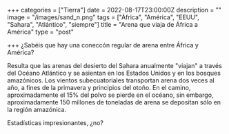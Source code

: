 +++
categories = ["Tierra"]
date = 2022-08-17T23:00:00Z
description = ""
image = "/images/sand_n.png"
tags = ["África", "América", "EEUU", "Sahara", "Atlántico", "siempre"]
title = "Arena que viaja de África a América"
type = "post"

+++
¿Sabéis que hay una coneccón regular de arena entre África y América?

Resulta que las arenas del desierto del Sahara anualmente "viajan" a través del Océano Atlántico y se asientan en los Estados Unidos y en los bosques amazónicos. Los vientos subecuatoriales transportan arena dos veces al año, a fines de la primavera y principios del otoño. En el camino, aproximadamente el 15% del polvo se pierde en el océano, sin embargo, aproximadamente 150 millones de toneladas de arena se depositan sólo en la región amazónica.

Estadísticas impresionantes, ¿no?